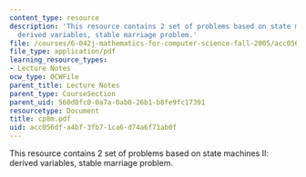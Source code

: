 ```yaml
---
content_type: resource
description: 'This resource contains 2 set of problems based on state machines II:
  derived variables, stable marriage problem.'
file: /courses/6-042j-mathematics-for-computer-science-fall-2005/acc056dfa4bf3fb71ca6d74a6f71ab0f_cp8m.pdf
file_type: application/pdf
learning_resource_types:
- Lecture Notes
ocw_type: OCWFile
parent_title: Lecture Notes
parent_type: CourseSection
parent_uid: 560d0fc0-0a7a-0ab0-26b1-b8fe9fc17391
resourcetype: Document
title: cp8m.pdf
uid: acc056df-a4bf-3fb7-1ca6-d74a6f71ab0f
---
```

This resource contains 2 set of problems based on state machines II: derived variables, stable marriage problem.

